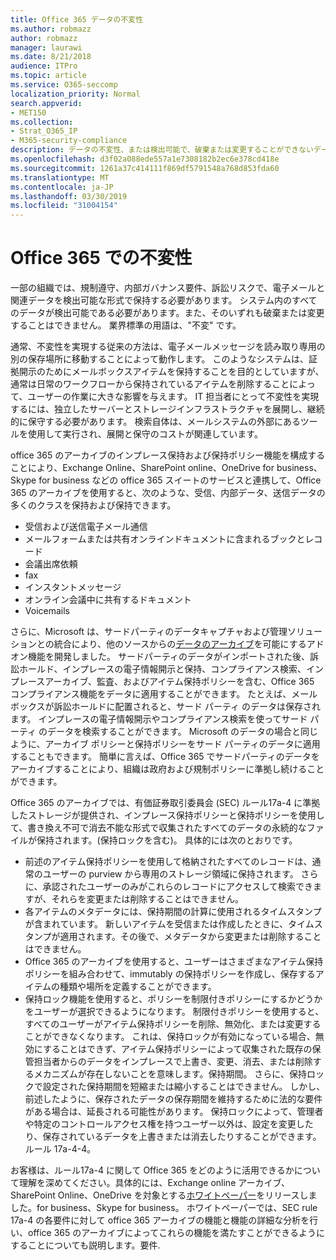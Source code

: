 ```yaml
---
title: Office 365 データの不変性
ms.author: robmazz
author: robmazz
manager: laurawi
ms.date: 8/21/2018
audience: ITPro
ms.topic: article
ms.service: O365-seccomp
localization_priority: Normal
search.appverid:
- MET150
ms.collection:
- Strat_O365_IP
- M365-security-compliance
description: データの不変性、または検出可能で、破棄または変更することができないデータを定義して説明します。
ms.openlocfilehash: d3f02a088ede557a1e7308182b2ec6e378cd418e
ms.sourcegitcommit: 1261a37c414111f869df5791548a768d853fda60
ms.translationtype: MT
ms.contentlocale: ja-JP
ms.lasthandoff: 03/30/2019
ms.locfileid: "31004154"
---
```

# <a name="immutability-in-office-365"></a>Office 365 での不変性
一部の組織では、規制遵守、内部ガバナンス要件、訴訟リスクで、電子メールと関連データを検出可能な形式で保持する必要があります。 システム内のすべてのデータが検出可能である必要があります。また、そのいずれも破棄または変更することはできません。 業界標準の用語は、"不変" です。 

通常、不変性を実現する従来の方法は、電子メールメッセージを読み取り専用の別の保存場所に移動することによって動作します。 このようなシステムは、証拠開示のためにメールボックスアイテムを保持することを目的としていますが、通常は日常のワークフローから保持されているアイテムを削除することによって、ユーザーの作業に大きな影響を与えます。 IT 担当者にとって不変性を実現するには、独立したサーバーとストレージインフラストラクチャを展開し、継続的に保守する必要があります。 検索自体は、メールシステムの外部にあるツールを使用して実行され、展開と保守のコストが関連しています。

office 365 のアーカイブのインプレース保持および保持ポリシー機能を構成することにより、Exchange Online、SharePoint online、OneDrive for business、Skype for business などの office 365 スイートのサービスと連携して、Office 365 のアーカイブを使用すると、次のような、受信、内部データ、送信データの多くのクラスを保持および保持できます。
- 受信および送信電子メール通信
- メールフォームまたは共有オンラインドキュメントに含まれるブックとレコード
- 会議出席依頼
- fax
- インスタントメッセージ
- オンライン会議中に共有するドキュメント
- Voicemails

さらに、Microsoft は、サードパーティのデータキャプチャおよび管理ソリューションとの統合により、他のソースからの[データのアーカイブ](https://support.office.com/article/Archiving-third-party-data-in-Office-365-0ce338d5-3666-4a18-86ab-c6910ff408cc)を可能にするアドオン機能を開発しました。 サードパーティのデータがインポートされた後、訴訟ホールド、インプレースの電子情報開示と保持、コンプライアンス検索、インプレースアーカイブ、監査、およびアイテム保持ポリシーを含む、Office 365 コンプライアンス機能をデータに適用することができます。 たとえば、メールボックスが訴訟ホールドに配置されると、サード パーティ のデータは保存されます。 インプレースの電子情報開示やコンプライアンス検索を使ってサード パーティ のデータを検索することができます。 Microsoft のデータの場合と同じように、アーカイブ ポリシーと保持ポリシーをサード パーティのデータに適用することもできます。 簡単に言えば、Office 365 でサードパーティのデータをアーカイブすることにより、組織は政府および規制ポリシーに準拠し続けることができます。

Office 365 のアーカイブでは、有価証券取引委員会 (SEC) ルール17a-4 に準拠したストレージが提供され、インプレース保持ポリシーと保持ポリシーを使用して、書き換え不可で消去不能な形式で収集されたすべてのデータの永続的なファイルが保持されます。(保持ロックを含む)。 具体的には次のとおりです。
- 前述のアイテム保持ポリシーを使用して格納されたすべてのレコードは、通常のユーザーの purview から専用のストレージ領域に保持されます。 さらに、承認されたユーザーのみがこれらのレコードにアクセスして検索できますが、それらを変更または削除することはできません。
- 各アイテムのメタデータには、保持期間の計算に使用されるタイムスタンプが含まれています。 新しいアイテムを受信または作成したときに、タイムスタンプが適用されます。その後で、メタデータから変更または削除することはできません。
- Office 365 のアーカイブを使用すると、ユーザーはさまざまなアイテム保持ポリシーを組み合わせて、immutably の保持ポリシーを作成し、保存するアイテムの種類や場所を定義することができます。
- 保持ロック機能を使用すると、ポリシーを制限付きポリシーにするかどうかをユーザーが選択できるようになります。 制限付きポリシーを使用すると、すべてのユーザーがアイテム保持ポリシーを削除、無効化、または変更することができなくなります。 これは、保持ロックが有効になっている場合、無効にすることはできず、アイテム保持ポリシーによって収集された既存の保管担当者からのデータをインプレースで上書き、変更、消去、または削除するメカニズムが存在しないことを意味します。保持期間。 さらに、保持ロックで設定された保持期間を短縮または縮小することはできません。 しかし、前述したように、保存されたデータの保存期間を維持するために法的な要件がある場合は、延長される可能性があります。 保持ロックによって、管理者や特定のコントロールアクセス権を持つユーザー以外は、設定を変更したり、保存されているデータを上書きまたは消去したりすることができます。ルール 17a-4-4。

お客様は、ルール17a-4 に関して Office 365 をどのように活用できるかについて理解を深めてください。具体的には、Exchange online アーカイブ、SharePoint Online、OneDrive を対象とする[ホワイトペーパー](https://go.microsoft.com/fwlink/?linkid=830440)をリリースしました。for business、Skype for business。 ホワイトペーパーでは、SEC rule 17a-4 の各要件に対して office 365 アーカイブの機能と機能の詳細な分析を行い、office 365 のアーカイブによってこれらの機能を満たすことができるようにすることについても説明します。要件.